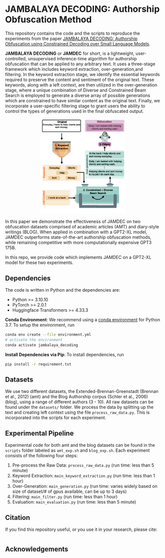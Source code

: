 # JAMBALAYA DECODING: Authorship Obfuscation Method 
This repository contains the code and the scripts to reproduce the experiments from the paper
[JAMBALAYA DECODING: Authorship Obfuscation using Constrained Decoding over Small Language Models](). 

**JAMBALAYA DECODING** or **JAMDEC** for short,  is a lightweight, user-controlled, unsupervised inference-time algorithm for authorship obfuscation that can be applied to any arbitrary text. It uses a three-stage framework which includes keyword extraction, over-generation,and filtering. In the keyword extraction stage, we identify the essential keywords required to preserve the content and sentiment of the original text. These keywords, along with a left context, are then utilized in the over-generation stage, where a unique combination of Diverse and Constrained Beam Search is employed to generate a diverse array of possible generations which are constrained to have similar content as the original text. Finally, we incorporate a user-specific filtering stage to grant users the ability to control the types of generations used in the final obfuscated output.

<p align="center">
<img src="authorship_obfuscation_visuals.jpeg" width="275">
</p>

In this paper we demonstrate the effectiveness of JAMDEC on two obfuscation datasets comprised of academic articles (AMT) and diary-style writings (BLOG). When applied in combination with a GPT2-XL model, JAMDEC outperforms state-of-the-art authorship obfuscation methods, while remaining competitive with more computationally expensive GPT3 175B.

In this repo, we provide code which implements JAMDEC on a GPT2-XL model for these two experiments.

## Dependencies
The code is written in Python and the dependencies are:
- Python >= 3.10.10
- PyTorch >= 2.0.1
- Huggingface Transformers >= 4.33.3

**Conda Environment**:
We recommend using a [conda environment](https://docs.conda.io/en/latest/miniconda.html)
for Python 3.7.
To setup the environment, run
```bash
conda env create --file environment.yml
# activate the environment
conda activate jambalaya_decoding
```
**Install Dependencies via Pip**:
To install dependencies, run
```bash
pip install -r requirement.txt
```
## Datasets
We use two different datasets, the Extended-Brennan-Greenstadt (Brennan et al., 2012) (amt) and the  Blog Authorship corpus (Schler et al., 2006) (blog), using a range of different authors (3 - 10). All raw datasets can be found under the  `datasets/` folder. We process the data by splitting up the text and creating left context using the file `process_raw_data.py`. This is incorporated into the scripts for each experiment.


## Experimental Pipeline
Experimental code for both amt and the blog datasets can be found in the `scripts` folder labeled as `amt_exp.sh` and `blog_exp.sh`. Each experiment consists of the following four steps:

1. Pre-process the Raw Data: `process_raw_data.py` (run time: less than 5 minute)
2. Keyword Extraction: `main_keyword_extraction.py` (run time: less than 1 hour)
3. Over-Generation: `main_generation.py` (run time: varies widely based on size of dataset/# of gpus available, can be up to 3 days)
4. Filtering: `main_filter.py` (run time: less than 1 hour)
5. Evaluation: `main_evaluation.py` (run time: less than 5 minute)

## Citation
If you find this repository useful, or you use it in your research, please cite:
```

```
    
## Acknowledgements

